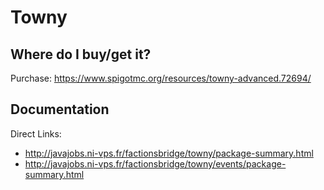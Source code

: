 # Towny

## Where do I buy/get it?
Purchase: https://www.spigotmc.org/resources/towny-advanced.72694/

## Documentation
Direct Links:

 - http://javajobs.ni-vps.fr/factionsbridge/towny/package-summary.html
 - http://javajobs.ni-vps.fr/factionsbridge/towny/events/package-summary.html